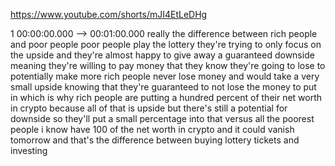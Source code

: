 https://www.youtube.com/shorts/mJI4EtLeDHg

1 00:00:00.000 --\> 00:01:00.000 really the difference between rich
people and poor people poor people play the lottery they're trying to
only focus on the upside and they're almost happy to give away a
guaranteed downside meaning they're willing to pay money that they know
they're going to lose to potentially make more rich people never lose
money and would take a very small upside knowing that they're guaranteed
to not lose the money to put in which is why rich people are putting a
hundred percent of their net worth in crypto because all of that is
upside but there's still a potential for downside so they'll put a small
percentage into that versus all the poorest people i know have 100 of
the net worth in crypto and it could vanish tomorrow and that's the
difference between buying lottery tickets and investing
